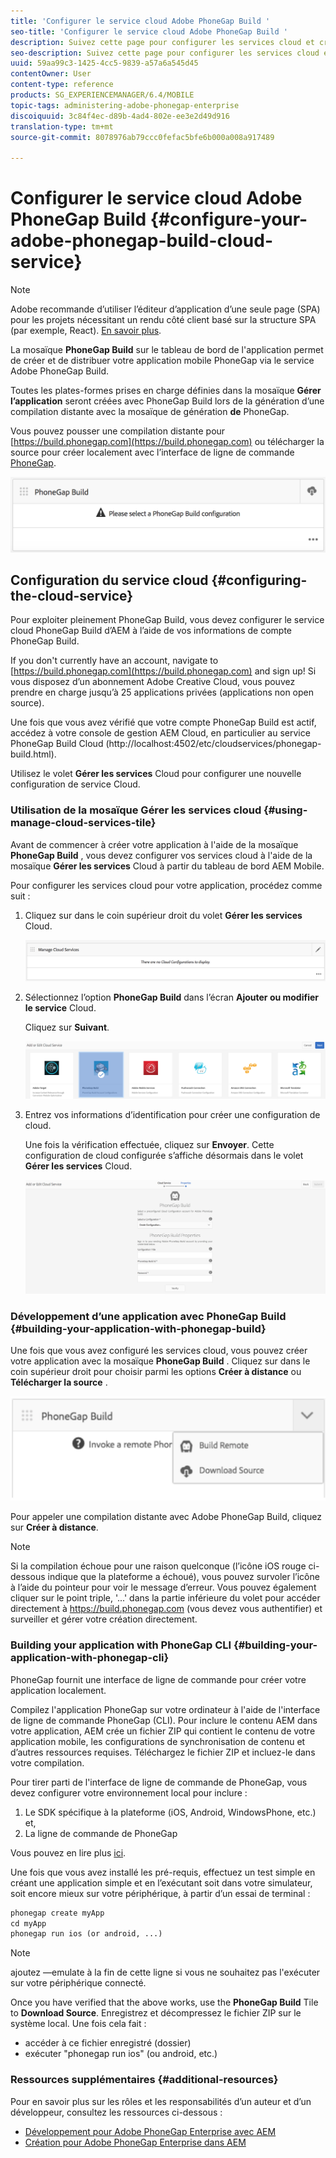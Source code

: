 ```yaml
---
title: 'Configurer le service cloud Adobe PhoneGap Build '
seo-title: 'Configurer le service cloud Adobe PhoneGap Build '
description: Suivez cette page pour configurer les services cloud et créer votre application avec PhoneGap Build.
seo-description: Suivez cette page pour configurer les services cloud et créer votre application avec PhoneGap Build.
uuid: 59aa99c3-1425-4cc5-9839-a57a6a545d45
contentOwner: User
content-type: reference
products: SG_EXPERIENCEMANAGER/6.4/MOBILE
topic-tags: administering-adobe-phonegap-enterprise
discoiquuid: 3c84f4ec-d89b-4ad4-802e-ee3e2d49d916
translation-type: tm+mt
source-git-commit: 8078976ab79ccc0fefac5bfe6b000a008a917489

---
```



# Configurer le service cloud Adobe PhoneGap Build {#configure-your-adobe-phonegap-build-cloud-service}

>[!NOTE]
>
>Adobe recommande d’utiliser l’éditeur d’application d’une seule page (SPA) pour les projets nécessitant un rendu côté client basé sur la structure SPA (par exemple, React). [En savoir plus](/help/sites-developing/spa-overview.md).

La mosaïque **PhoneGap Build** sur le tableau de bord de l&#39;application permet de créer et de distribuer votre application mobile PhoneGap via le service Adobe PhoneGap Build.

Toutes les plates-formes prises en charge définies dans la mosaïque **Gérer l’application** seront créées avec PhoneGap Build lors de la génération d’une compilation distante avec la mosaïque de génération **de** PhoneGap.

Vous pouvez pousser une compilation distante pour [https://build.phonegap.com](https://build.phonegap.com) ou télécharger la source pour créer localement avec l’interface de ligne de commande [PhoneGap](https://docs.phonegap.com/references/phonegap-cli/).

![Mosaïque PhoneGap Build](assets/chlimage_1-60.png)

## Configuration du service cloud {#configuring-the-cloud-service}

Pour exploiter pleinement PhoneGap Build, vous devez configurer le service cloud PhoneGap Build d’AEM à l’aide de vos informations de compte PhoneGap Build.

If you don&#39;t currently have an account, navigate to [https://build.phonegap.com](https://build.phonegap.com) and sign up! Si vous disposez d’un abonnement Adobe Creative Cloud, vous pouvez prendre en charge jusqu’à 25 applications privées (applications non open source).

Une fois que vous avez vérifié que votre compte PhoneGap Build est actif, accédez à votre console de gestion AEM Cloud, en particulier au service [](http://localhost:4502/etc/cloudservices/phonegap-build.html) PhoneGap Build Cloud (http://localhost:4502/etc/cloudservices/phonegap-build.html).

Utilisez le volet **Gérer les services** Cloud pour configurer une nouvelle configuration de service Cloud.

### Utilisation de la mosaïque Gérer les services cloud {#using-manage-cloud-services-tile}

Avant de commencer à créer votre application à l&#39;aide de la mosaïque **PhoneGap Build** , vous devez configurer vos services cloud à l&#39;aide de la mosaïque **Gérer les services** Cloud à partir du tableau de bord AEM Mobile.

Pour configurer les services cloud pour votre application, procédez comme suit :

1. Cliquez sur dans le coin supérieur droit du volet **Gérer les services** Cloud.

   ![chlimage_1-61](assets/chlimage_1-61.png)

1. Sélectionnez l’option **PhoneGap Build** dans l’écran **Ajouter ou modifier le service** Cloud.

   Cliquez sur **Suivant**.

   ![chlimage_1-62](assets/chlimage_1-62.png)

1. Entrez vos informations d’identification pour créer une configuration de cloud.

   Une fois la vérification effectuée, cliquez sur **Envoyer**. Cette configuration de cloud configurée s’affiche désormais dans le volet **Gérer les services** Cloud.

   ![chlimage_1-63](assets/chlimage_1-63.png)

### Développement d’une application avec PhoneGap Build {#building-your-application-with-phonegap-build}

Une fois que vous avez configuré les services cloud, vous pouvez créer votre application avec la mosaïque **PhoneGap Build** . Cliquez sur dans le coin supérieur droit pour choisir parmi les options **Créer à distance** ou **Télécharger la source** .

![chlimage_1-64](assets/chlimage_1-64.png)

Pour appeler une compilation distante avec Adobe PhoneGap Build, cliquez sur **Créer à distance**.

>[!NOTE]
>
>Si la compilation échoue pour une raison quelconque (l’icône iOS rouge ci-dessous indique que la plateforme a échoué), vous pouvez survoler l’icône à l’aide du pointeur pour voir le message d’erreur. Vous pouvez également cliquer sur le point triple, &#39;...&#39; dans la partie inférieure du volet pour accéder directement à https://build.phonegap.com (vous devez vous authentifier) et surveiller et gérer votre création directement.

### Building your application with PhoneGap CLI {#building-your-application-with-phonegap-cli}

PhoneGap fournit une interface de ligne de commande pour créer votre application localement.

Compilez l&#39;application PhoneGap sur votre ordinateur à l&#39;aide de l&#39;interface de ligne de commande PhoneGap (CLI). Pour inclure le contenu AEM dans votre application, AEM crée un fichier ZIP qui contient le contenu de votre application mobile, les configurations de synchronisation de contenu et d’autres ressources requises. Téléchargez le fichier ZIP et incluez-le dans votre compilation.

Pour tirer parti de l&#39;interface de ligne de commande de PhoneGap, vous devez configurer votre environnement local pour inclure :

1. Le SDK spécifique à la plateforme (iOS, Android, WindowsPhone, etc.) et,
1. La ligne de commande de PhoneGap

Vous pouvez en lire plus [ici](https://docs.phonegap.com/references/phonegap-cli/).

Une fois que vous avez installé les pré-requis, effectuez un test simple en créant une application simple et en l’exécutant soit dans votre simulateur, soit encore mieux sur votre périphérique, à partir d’un essai de terminal :

```xml
phonegap create myApp
cd myApp
phonegap run ios (or android, ...)
```

>[!NOTE]
>
>ajoutez —emulate à la fin de cette ligne si vous ne souhaitez pas l&#39;exécuter sur votre périphérique connecté.

Once you have verified that the above works, use the **PhoneGap Build** Tile to **Download Source**. Enregistrez et décompressez le fichier ZIP sur le système local. Une fois cela fait :

* accéder à ce fichier enregistré (dossier)
* exécuter &quot;phonegap run ios&quot; (ou android, etc.)

### Ressources supplémentaires {#additional-resources}

Pour en savoir plus sur les rôles et les responsabilités d’un auteur et d’un développeur, consultez les ressources ci-dessous :

* [Développement pour Adobe PhoneGap Enterprise avec AEM](/help/mobile/developing-in-phonegap.md)
* [Création pour Adobe PhoneGap Enterprise dans AEM](/help/mobile/phonegap.md)

